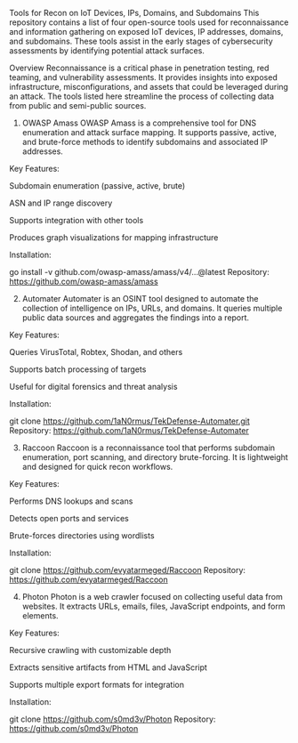 Tools for Recon on IoT Devices, IPs, Domains, and Subdomains
This repository contains a list of four open-source tools used for reconnaissance and information gathering on exposed IoT devices, IP addresses, domains, and subdomains. These tools assist in the early stages of cybersecurity assessments by identifying potential attack surfaces.

Overview
Reconnaissance is a critical phase in penetration testing, red teaming, and vulnerability assessments. It provides insights into exposed infrastructure, misconfigurations, and assets that could be leveraged during an attack. The tools listed here streamline the process of collecting data from public and semi-public sources.

1. OWASP Amass
OWASP Amass is a comprehensive tool for DNS enumeration and attack surface mapping. It supports passive, active, and brute-force methods to identify subdomains and associated IP addresses.

Key Features:

Subdomain enumeration (passive, active, brute)

ASN and IP range discovery

Supports integration with other tools

Produces graph visualizations for mapping infrastructure

Installation:


go install -v github.com/owasp-amass/amass/v4/...@latest
Repository:
https://github.com/owasp-amass/amass

2. Automater
Automater is an OSINT tool designed to automate the collection of intelligence on IPs, URLs, and domains. It queries multiple public data sources and aggregates the findings into a report.

Key Features:

Queries VirusTotal, Robtex, Shodan, and others

Supports batch processing of targets

Useful for digital forensics and threat analysis

Installation:

git clone https://github.com/1aN0rmus/TekDefense-Automater.git
Repository:
https://github.com/1aN0rmus/TekDefense-Automater

3. Raccoon
Raccoon is a reconnaissance tool that performs subdomain enumeration, port scanning, and directory brute-forcing. It is lightweight and designed for quick recon workflows.

Key Features:

Performs DNS lookups and scans

Detects open ports and services

Brute-forces directories using wordlists

Installation:


git clone https://github.com/evyatarmeged/Raccoon
Repository:
https://github.com/evyatarmeged/Raccoon

4. Photon
Photon is a web crawler focused on collecting useful data from websites. It extracts URLs, emails, files, JavaScript endpoints, and form elements.

Key Features:

Recursive crawling with customizable depth

Extracts sensitive artifacts from HTML and JavaScript

Supports multiple export formats for integration

Installation:

git clone https://github.com/s0md3v/Photon
Repository:
https://github.com/s0md3v/Photon
